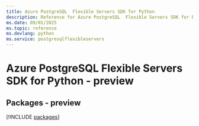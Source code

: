```yaml
---
title: Azure PostgreSQL  Flexible Servers SDK for Python
description: Reference for Azure PostgreSQL  Flexible Servers SDK for Python
ms.date: 09/01/2025
ms.topic: reference
ms.devlang: python
ms.service: postgresqlflexibleservers
---
```

# Azure PostgreSQL  Flexible Servers SDK for Python - preview
## Packages - preview
[!INCLUDE [packages](postgresql--flexible-servers-index.md)]